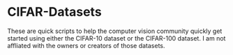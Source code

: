 # CIFAR-Datasets
These are quick scripts to help the computer vision community quickly get started using either the CIFAR-10 dataset or the CIFAR-100 dataset. I am not affliated with the owners or creators of those datasets.
